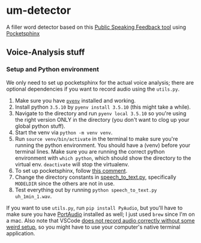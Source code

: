 # um-detector

A filler word detector based on this [Public Speaking Feedback tool](https://github.com/wellesleynlp/elizabethhau_emilyahn-finalproject) using [Pocketsphinx](https://pypi.org/project/pocketsphinx/)

## Voice-Analysis stuff

### Setup and Python environment

We only need to set up pocketsphinx for the actual voice analysis; there are optional dependencies if you want to record audio using the `utils.py`.

1. Make sure you have [`pyenv`](https://opensource.com/article/20/4/pyenv) installed and working.
2. Install python `3.5.10` by `pyenv install 3.5.10` (this might take a while).
3. Navigate to the directory and run `pyenv local 3.5.10` so you're using the right version ONLY in the directory (you don't want to clog up your global python stuff).
4. Start the venv via `python -m venv venv`.
5. Run `source venv/bin/activate` in the terminal to make sure you're running the python environment. You should have a (venv) before your terminal lines. Make sure you are running the correct python environment with `which python`, which should show the directory to the virtual env. `deactivate` will stop the virtualenv.
6. To set up pocketsphinx, follow [this comment](https://github.com/bambocher/pocketsphinx-python/issues/28#issuecomment-334493324).
7. Change the directory constants in [speech_to_text.py](voice-analyzer/speech_to_text.py), specifically `MODELDIR` since the others are not in use.
8. Test everything out by running `python speech_to_text.py uh_1min_1.wav`.


If you want to use `utils.py`, run `pip install PyAudio`, but you'll have to make sure you have [PortAudio](http://files.portaudio.com/download.html) installed as well; I just used `brew` since I'm on a mac. Also note that VSCode [does not record audio correctly without some weird setup](https://github.com/MicrosoftDocs/live-share/issues/3254), so you might have to use your computer's native terminal application.


